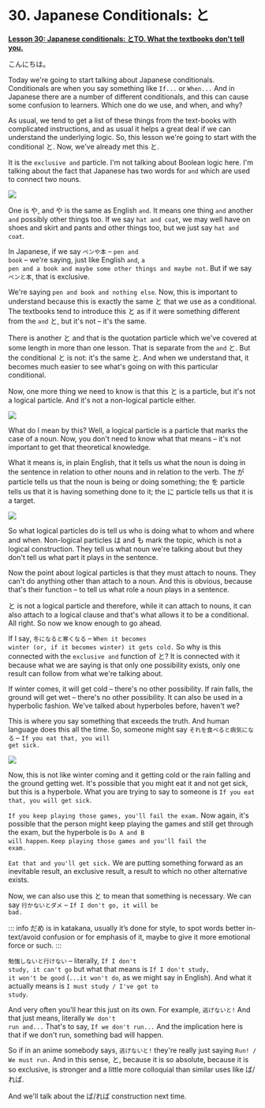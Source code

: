 # **30. Japanese Conditionals: と**

[**Lesson 30: Japanese conditionals: とTO. What the textbooks don't tell you.**](https://www.youtube.com/watch?v=IkolA524WC0&list=PLg9uYxuZf8x_A-vcqqyOFZu06WlhnypWj&index=32&pp=iAQB)

こんにちは。

Today we're going to start talking about Japanese conditionals. Conditionals are when you say something like <code>If...</code> or <code>When...</code> And in Japanese there are a number of different conditionals, and this can cause some confusion to learners. Which one do we use, and when, and why?

As usual, we tend to get a list of these things from the text-books with complicated instructions, and as usual it helps a great deal if we can understand the underlying logic. So, this lesson we're going to start with the conditional と. Now, we've already met this と.

It is the <code>exclusive and</code> particle. I'm not talking about Boolean logic here. I'm talking about the fact that Japanese has two words for <code>and</code> which are used to connect two nouns.

![](../media/image405.webp)

One is や, and や is the same as English <code>and</code>. It means one thing <code>and</code> another <code>and</code> possibly other things too. If we say <code>hat and coat</code>, we may well have on shoes and skirt and pants and other things too, but we just say <code>hat and coat</code>.

In Japanese, if we say <code>ペンや本</code> – <code>pen and book</code> – we're saying, just like English <code>and</code>, <code>a pen and a book and maybe some other things and maybe not</code>. But if we say <code>ペンと本</code>, that is exclusive.

We're saying <code>pen and book and nothing else</code>. Now, this is important to understand because this is exactly the same と that we use as a conditional. The textbooks tend to introduce this と as if it were something different from the <code>and</code> と, but it's not – it's the same.

There is another と and that is the quotation particle which we've covered at some length in more than one lesson. That is separate from the <code>and</code> と. But the conditional と is not: it's the same と. And when we understand that, it becomes much easier to see what's going on with this particular conditional.

Now, one more thing we need to know is that this と is a particle, but it's not a logical particle. And it's not a non-logical particle either.

![](../media/image878.webp)

What do I mean by this? Well, a logical particle is a particle that marks the case of a noun. Now, you don't need to know what that means – it's not important to get that theoretical knowledge.

What it means is, in plain English, that it tells us what the noun is doing in the sentence in relation to other nouns and in relation to the verb. The が particle tells us that the noun is being or doing something; the を particle tells us that it is having something done to it; the に particle tells us that it is a target.

![](../media/image256.webp)

So what logical particles do is tell us who is doing what to whom and where and when. Non-logical particles は and も mark the topic, which is not a logical construction. They tell us what noun we're talking about but they don't tell us what part it plays in the sentence.

Now the point about logical particles is that they must attach to nouns. They can't do anything other than attach to a noun. And this is obvious, because that's their function – to tell us what role a noun plays in a sentence.

と is not a logical particle and therefore, while it can attach to nouns, it can also attach to a logical clause and that's what allows it to be a conditional. All right. So now we know enough to go ahead.

If I say, <code>冬になると寒くなる</code> – <code>When it becomes winter (or, if it becomes winter) it gets cold.</code> So why is this connected with the <code>exclusive and</code> function of と? It is connected with it because what we are saying is that only one possibility exists, only one result can follow from what we're talking about.

If winter comes, it will get cold – there's no other possibility. If rain falls, the ground will get wet – there's no other possibility. It can also be used in a hyperbolic fashion. We've talked about hyperboles before, haven't we?

This is where you say something that exceeds the truth. And human language does this all the time. So, someone might say <code>それを食べると病気になる</code> – <code>If you eat that, you will get sick.</code>

![](../media/image762.webp)

Now, this is not like winter coming and it getting cold or the rain falling and the ground getting wet. It's possible that you might eat it and not get sick, but this is a hyperbole. What you are trying to say to someone is <code>If you eat that, you will get sick</code>.

<code>If you keep playing those games, you'll fail the exam.</code> Now again, it's possible that the person might keep playing the games and still get through the exam, but the hyperbole is <code>Do A and B will happen</code>. <code>Keep playing those games and you'll fail the exam.</code>

<code>Eat that and you'll get sick.</code> We are putting something forward as an inevitable result, an exclusive result, a result to which no other alternative exists.

Now, we can also use this と to mean that something is necessary. We can say <code>行かないとダメ</code> – <code>If I don't go, it will be bad.</code>

::: info
だめ is in katakana, usually it’s done for style, to spot words better in-text/avoid confusion or for emphasis of it, maybe to give it more emotional force or such.
:::

<code>勉強しないと行けない</code> – literally, <code>If I don't study, it can't go</code> but what that means is <code>If I don't study, it won't be good</code> (<code>...it won't do</code>, as we might say in English). And what it actually means is <code>I must study / I've got to study</code>.

And very often you'll hear this just on its own. For example, <code>逃げないと!</code> And that just means, literally <code>We don't run and...</code> That's to say, <code>If we don't run...</code> And the implication here is that if we don't run, something bad will happen.

So if in an anime somebody says, <code>逃げないと!</code> they're really just saying <code>Run! / We must run.</code> And in this sense, と, because it is so absolute, because it is so exclusive, is stronger and a little more colloquial than similar uses like ば/れば.

And we'll talk about the ば/れば construction next time.
